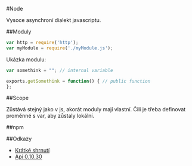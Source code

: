 #Node

Vysoce asynchroní dialekt javascriptu.

##Moduly

```javascript
var http = require('http');
var myModule = require('./myModule.js');
```

Ukázka modulu:
```javascript
var somethink = ""; // internal variable

exports.getSomethink = function() {	// public function
};
```

##Scope

Zůstává stejný jako v js, akorát moduly mají vlastní. Čili je třeba definovat proměnné s var, aby zůstaly lokální.

##npm

##Odkazy

* [Krátké shrnutí](http://code.tutsplus.com/tutorials/nodejs-for-beginners--net-26314)
* [Api 0.10.30](http://nodejs.org/docs/v0.10.30/api/)
